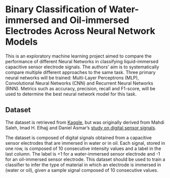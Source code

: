 #  Binary Classification of Water-immersed and Oil-immersed Electrodes Across Neural Network Models
This is an exploratory machine learning project aimed to compare the performance of different Neural Networks in classifying liquid-immersed capacitive sensor electrode signals.
The authors' aim is to systematically compare multiple different approaches to the same task. Three primary neural networks will be trained: Multi-Layer Perceptrons (MLP), Convolutional Neural Networks (CNN) and Recurrent Neural Networks (RNN). Metrics such as accuracy, precision, recall and F1-score, will be used to determine the best neural network model for this task.

## Dataset
The dataset is retrieved from [Kaggle](https://www.kaggle.com/datasets/mexwell/binary-classification-for-sensor-signals), but was originally derived from Mahdi Saleh, Imad H. Elhajj and Daniel Asmar’s [study on digital sensor signals](https://dx.doi.org/10.21227/6a44-0880).

The dataset is composed of digital signals obtained from a capacitive sensor electrodes that are immersed in water or in oil. Each signal, stored in one row, is composed of 10 consecutive intensity values and a label in the last column. The label is +1 for a water-immersed sensor electrode and -1 for an oil-immersed sensor electrode. This dataset should be used to train a classifier to infer the type of material in which an electrode is immersed in (water or oil), given a sample signal composed of 10 consecutive values.

